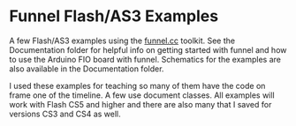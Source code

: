 Funnel Flash/AS3 Examples
===

A few Flash/AS3 examples using the [funnel.cc](http://funnel.cc/) toolkit. See the Documentation folder for helpful info on getting started with funnel and how to use the Arduino FIO board with funnel. Schematics for the examples are also available in the Documentation folder.

I used these examples for teaching so many of them have the code on frame one of the timeline. A few use document classes. All examples will work with Flash CS5 and higher and there are also many that I saved for versions CS3 and CS4 as well.